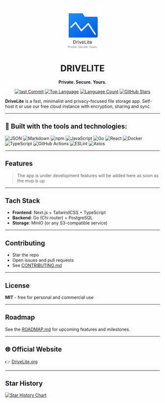 <div align="center">
  <img src="public/logo.svg" alt="DriveLite Logo" width="150" />

# DRIVELITE

**Private. Secure. Yours.**

[![last Commit](https://img.shields.io/github/last-commit/moukhtar-youssef/DriveLite?style=flat-square)](https://github.com/moukhtar-youssef/DriveLite)
[![Top Language](https://img.shields.io/github/languages/top/moukhtar-youssef/DriveLite?style=flat-square)](https://github.com/moukhtar-youssef/DriveLite)
[![Language Count](https://img.shields.io/github/languages/count/moukhtar-youssef/DriveLite?style=flat-square)](https://github.com/moukhtar-youssef/DriveLite)
[![GitHub Stars](https://img.shields.io/github/stars/moukhtar-youssef/DriveLite?style=social)](https://github.com/moukhtar-youssef/DriveLite/stargazers)

</div>

**DriveLite** is a fast, minimalist and privacy-focused file storage app.
Self-host it or use our free cloud instance with encryption, sharing and sync.

---

## 🔧 Built with the tools and technologies:

![JSON](https://img.shields.io/badge/JSON-000000?style=flat-square&logo=json&logoColor=white)
![Markdown](https://img.shields.io/badge/Markdown-000000?style=flat-square&logo=markdown&logoColor=white)
![npm](https://img.shields.io/badge/NPM-CB3837?style=flat-square&logo=npm&logoColor=white)
![JavaScript](https://img.shields.io/badge/JavaScript-F7DF1E?style=flat-square&logo=javascript&logoColor=black)
![Go](https://img.shields.io/badge/Go-00ADD8?style=flat-square&logo=go&logoColor=white)
![React](https://img.shields.io/badge/React-20232A?style=flat-square&logo=react&logoColor=61DAFB)
![Docker](https://img.shields.io/badge/Docker-2496ED?style=flat-square&logo=docker&logoColor=white)
![TypeScript](https://img.shields.io/badge/TypeScript-3178C6?style=flat-square&logo=typescript&logoColor=white)
![GitHub Actions](https://img.shields.io/badge/GitHub%20Actions-2088FF?style=flat-square&logo=github-actions&logoColor=white)
![ESLint](https://img.shields.io/badge/ESLint-4B32C3?style=flat-square&logo=eslint&logoColor=white)
![Axios](https://img.shields.io/badge/Axios-5A29E4?style=flat-square)

---

## Features

> The app is under development features will be added here as soon as the mvp is up

---

## Tach Stack

- **Frontend**: Next.js + TailwindCSS + TypeScript
- **Backend**: Go (Chi router) + PostgreSQL
- **Storage**: MinIO (or any S3-compatible service)

---

## Contributing

- Star the repo
- Open issues and pull requests
- See [CONTRIBUTING.md](./CONTRIBUTING.md)

---

## License

**MIT** - free for personal and commercial use

---

## Roadmap

See the [ROADMAP.md](./ROADMAP.md) for upcoming features and milestones.

---

## 🌐 Official Website

👉 [DriveLite.org](https://drivelite.org)

---

## Star History

[![Star History Chart](https://api.star-history.com/svg?repos=moukhtar-youssef/DriveLite&type=Date)](https://www.star-history.com/#moukhtar-youssef/DriveLite&Date)
